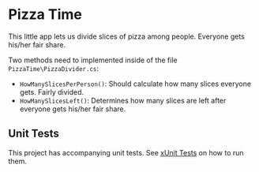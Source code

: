 # Pizza Time

This little app lets us divide slices of pizza among people. Everyone gets his/her fair share.

Two methods need to implemented inside of the file `PizzaTime\PizzaDivider.cs`:

* `HowManySlicesPerPerson()`: Should calculate how many slices everyone gets. Fairly divided.
* `HowManySlicesLeft()`: Determines how many slices are left after everyone gets his/her fair share.

## Unit Tests

This project has accompanying unit tests. See [xUnit Tests](/README.md#xunit_tests) on how to run them.